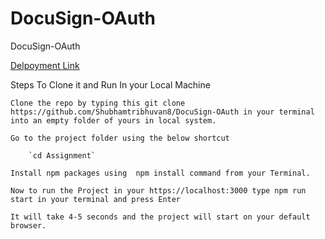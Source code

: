 # DocuSign-OAuth
DocuSign-OAuth

 <a href='https://docu-sign-o-auth-l2ol-li82867e3-shubhamtribhuvan8.vercel.app/'>Delpoyment Link</a>
 
 
 
 Steps To Clone it and Run In your Local Machine

    Clone the repo by typing this git clone https://github.com/Shubhamtribhuvan8/DocuSign-OAuth in your terminal into an empty folder of yours in local system.

    Go to the project folder using the below shortcut

        `cd Assignment` 

    Install npm packages using  npm install command from your Terminal.

    Now to run the Project in your https://localhost:3000 type npm run start in your terminal and press Enter

    It will take 4-5 seconds and the project will start on your default browser.

